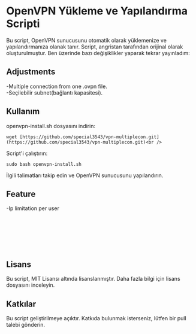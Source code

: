 # OpenVPN Yükleme ve Yapılandırma Scripti
Bu script, OpenVPN sunucusunu otomatik olarak yüklemenize ve yapılandırmanıza olanak tanır. Script, angristan tarafından orijinal olarak oluşturulmuştur. Ben üzerinde bazı değişiklikler yaparak tekrar yayınladım:
## Adjustments
-Multiple connection from one .ovpn file.<br />
-Seçilebilir subnet(bağlantı kapasitesi).


## Kullanım
openvpn-install.sh dosyasını indirin:<br />
```
wget [https://github.com/special3543/vpn-multiplecon.git](https://github.com/special3543/vpn-multiplecon.git)<br />
```
Script'i çalıştırın:<br />
```
sudo bash openvpn-install.sh
```
İlgili talimatları takip edin ve OpenVPN sunucusunu yapılandırın.


## Feature
-Ip limitation per user




<br />
<br />
<br />
<br />
<br />



## Lisans
Bu script, MIT Lisansı altında lisanslanmıştır. Daha fazla bilgi için lisans dosyasını inceleyin.

## Katkılar
Bu script geliştirilmeye açıktır. Katkıda bulunmak isterseniz, lütfen bir pull talebi gönderin.
